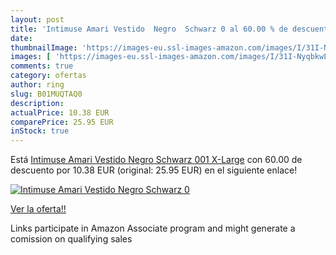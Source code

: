 ```yaml
---
layout: post
title: 'Intimuse Amari Vestido  Negro  Schwarz 0 al 60.00 % de descuento'
date: 
thumbnailImage: 'https://images-eu.ssl-images-amazon.com/images/I/31I-NyqbkwL._SL200_.jpg'
images: [ 'https://images-eu.ssl-images-amazon.com/images/I/31I-NyqbkwL._SL200_.jpg' ]
comments: true
category: ofertas
author: ring
slug: B01MUQTAQ0
description:
actualPrice: 10.38 EUR
comparePrice: 25.95 EUR
inStock: true
---
```


Está [Intimuse Amari Vestido  Negro  Schwarz 001   X-Large](https://www.amazon.es/dp/B01MUQTAQ0/?tag=tolees-21) con 60.00 de descuento por 10.38 EUR (original: 25.95 EUR) en el siguiente enlace!

[![Intimuse Amari Vestido  Negro  Schwarz 0](https://images-eu.ssl-images-amazon.com/images/I/31I-NyqbkwL._SL200_.jpg)](https://www.amazon.es/dp/B01MUQTAQ0/?tag=tolees-21)

[Ver la oferta!!](https://www.amazon.es/dp/B01MUQTAQ0/?tag=tolees-21)

Links participate in Amazon Associate program and might generate a comission on qualifying sales


